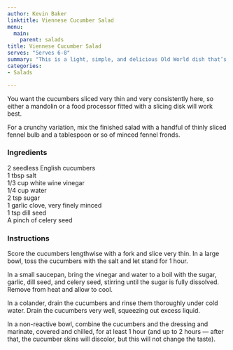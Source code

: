 ```yaml
---
author: Kevin Baker
linktitle: Viennese Cucumber Salad
menu:
  main:
    parent: salads
title: Viennese Cucumber Salad
serves: "Serves 6-8"
summary: "This is a light, simple, and delicious Old World dish that’s somewhere between a salad and a light pickle. It's an ideal side-dish along with a rich stew or goulash. "
categories:
- Salads

---
```

You want the cucumbers sliced very thin and very consistently here, so either a mandolin or a food processor fitted with a slicing disk will work best.

For a crunchy variation, mix the finished salad with a handful of thinly sliced fennel bulb and a tablespoon or so of minced fennel fronds.

### Ingredients

<div class="ingredient-list">

2 seedless English cucumbers  
1 tbsp salt  
1/3 cup white wine vinegar  
1/4 cup water  
2 tsp sugar  
1 garlic clove, very finely minced  
1 tsp dill seed  
A pinch of celery seed  

</div>

### Instructions

Score the cucumbers lengthwise with a fork and slice very thin. In a large bowl, toss the cucumbers with the salt and let stand for 1 hour.

In a small saucepan, bring the vinegar and water to a boil with the sugar, garlic, dill seed, and celery seed, stirring until the sugar is fully dissolved. Remove from heat and allow to cool.

In a colander, drain the cucumbers and rinse them thoroughly under cold water. Drain the cucumbers very well, squeezing out excess liquid.

In a non-reactive bowl, combine the cucumbers and the dressing and marinate, covered and chilled, for at least 1 hour (and up to 2 hours — after that, the cucumber skins will discolor, but this will not change the taste).